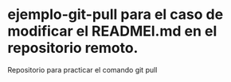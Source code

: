 # ejemplo-git-pull para el caso de modificar el READMEl.md en el repositorio remoto.
Repositorio para practicar el comando git pull

